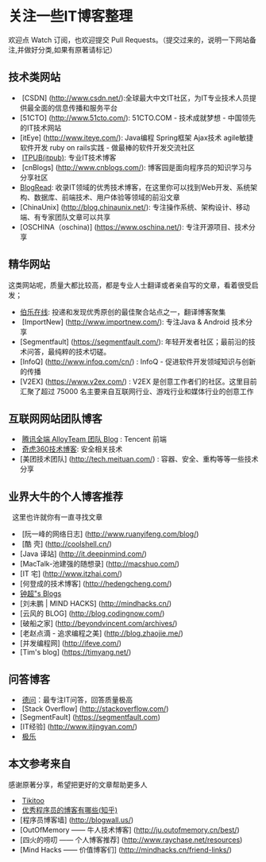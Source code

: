 关注一些IT博客整理
================

欢迎点 Watch 订阅，也欢迎提交 Pull Requests。（提交过来的，说明一下网站备注,并做好分类,如果有原著请标记）

## 技术类网站
-  [CSDN] (http://www.csdn.net/):全球最大中文IT社区，为IT专业技术人员提供最全面的信息传播和服务平台
-  [51CTO] (http://www.51cto.com/): 51CTO.COM - 技术成就梦想 - 中国领先的IT技术网站
-  [itEye] (http://www.iteye.com/): Java编程 Spring框架 Ajax技术 agile敏捷软件开发 ruby on rails实践 - 做最棒的软件开发交流社区
-  [ITPUB(itpub)](http://blog.itpub.net/): 专业IT技术博客
-  [cnBlogs] (http://www.cnblogs.com/): 博客园是面向程序员的知识学习与分享社区
-  [BlogRead](http://blogread.cn/it/): 收录IT领域的优秀技术博客，在这里你可以找到Web开发、系统架构、数据库、前端技术、用户体验等领域的前沿文章
-  [ChinaUnix] (http://blog.chinaunix.net/): 专注操作系统、架构设计、移动端、有专家团队文章可以共享
-  [OSCHINA（oschina)] (https://www.oschina.net/): 专注开源项目、技术分享


## 精华网站
这类网站呢，质量大都比较高，都是专业人士翻译或者亲自写的文章，看着很受启发；

-  [伯乐在线](http://blog.jobbole.com/): 投递和发现优秀原创的最佳聚合站点之一，翻译博客聚集
-  [ImportNew] (http://www.importnew.com/): 专注Java & Android 技术分享
-  [Segmentfault] (https://segmentfault.com/): 年轻开发者社区；最前沿的技术问答，最纯粹的技术切磋。
-  [InfoQ] (http://www.infoq.com/cn/) : InfoQ - 促进软件开发领域知识与创新的传播
-  [V2EX] (https://www.v2ex.com/) : V2EX 是创意工作者们的社区。这里目前汇聚了超过 75000 名主要来自互联网行业、游戏行业和媒体行业的创意工作

## 互联网网站团队博客
-  [腾讯全端 AlloyTeam 团队 Blog]() : Tencent  前端
-  [奇虎360技术博客](http://blogs.360.cn/): 安全相关技术
-  [美团技术团队] (http://tech.meituan.com/) : 容器、安全、重构等等一些技术分享

## 业界大牛的个人博客推荐
   这里也许就你有一直寻找文章 
   
-  [阮一峰的网络日志] (http://www.ruanyifeng.com/blog/)
-  [酷 壳] (http://coolshell.cn/)
-  [Java 译站] (http://it.deepinmind.com/)
-  [MacTalk-池建强的随想录] (http://macshuo.com/)
-  [IT 宅] (http://www.itzhai.com/)
-  [何登成的技术博客] (http://hedengcheng.com/)
-  [钟超"s Blogs](http://yes2.me/)
-  [刘未鹏 | MIND HACKS] (http://mindhacks.cn/)
-  [云风的 BLOG] (http://blog.codingnow.com/)
-  [破船之家] (http://beyondvincent.com/archives/)
-  [老赵点滴 - 追求编程之美] (http://blog.zhaojie.me/)
-  [并发编程网] (http://ifeve.com/)
-  [Tim's blog] (https://timyang.net/)

## 问答博客
-  [德问](http://www.dewen.net.cn/)：最专注IT问答，回答质量极高
-  [Stack Overflow] (http://stackoverflow.com/)
-  [SegmentFault] (https://segmentfault.com)
-  [IT经验] (http://www.itjingyan.com/)
-  [极乐](http://www.dreawer.com/)
 
## 本文参考来自
 感谢原著分享，希望把更好的文章帮助更多人
 
-  [Tikitoo](http://www.jianshu.com/u/c35153600475)
-  [优秀程序员的博客有哪些(知乎)](https://www.zhihu.com/question/19934502)
-  [程序员博客墙] (http://blogwall.us/)
-  [OutOfMemory —— 牛人技术博客] (http://ju.outofmemory.cn/best/)
-  [四火的唠叨 —— 个人博客推荐] (http://www.raychase.net/resources)
-  [Mind Hacks —— 价值博客们] (http://mindhacks.cn/friend-links/)






